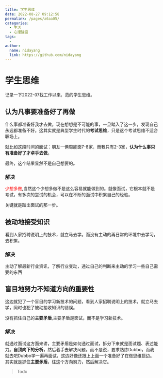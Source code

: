 ```yaml
---
title: 学生思维
date: 2022-08-27 09:12:58
permalink: /pages/a6aa05/
categories:
  - 生活
  - 心理建设
tags:
  - 
author: 
  name: nidayang
  link: https://github.com/nidayang
---
```

# 学生思维

记录一下2022-07找工作以来，范的学生思维。

## **认为凡事要准备好了再做**

什么事都准备好我才去做。现在想想是不可能的事，一旦踏入了这一步，发现自己永远都准备不好。这其实就是典型学生时代的**考试思维**，只是这个考试思维不适合职场上。

就比如这段时间的面试：朋友一俩周能面7-8家，而我只有2-3家，**认为什么事只有准备好了才卓手去做**。

最终，这个结果显然不是自己想要的。

### 解决

<font color ="red">少想多做</font>,当然这个少想多做不是这么容易就能做到的。就像面试，它根本就不是考试，有多次的尝试的机会，可以在不断的面试中积累自己的经验。

关键就是踏出面试的那一步。

## 被动地接受知识

看到人家招聘说明上的技术，就立马去学。而没有主动的再日常的环境中去学习，去积累。

### 解决

主动了解最新行业资讯，了解行业变动，通过自己的判断来主动的学习一些自己需要的东西

## 盲目地努力不知道方向的重要性

这边就犯了一个盲目的学习新技术的问题，看到人家招聘说明上的技术，就立马去学，同时也犯了被动接收知识的错误。

没有抓住自己的**主要矛盾**,主要矛盾是面试，而不是学习新技术。

### 解决

就通过面试这方面来讲，主要矛盾是如何通过面试，拆分下来就是面试题、表述能力。**自顶向下的分析**，然后着手去解决问题。而不是说，要求熟练Dubbo，而我就去吧Dubbo学一遍再面试，这边好像还跟上上面一个准备好了在做思维搭边。其实就是抓住**主要矛盾**，往这个方向努力，然后解决它。

> Todo